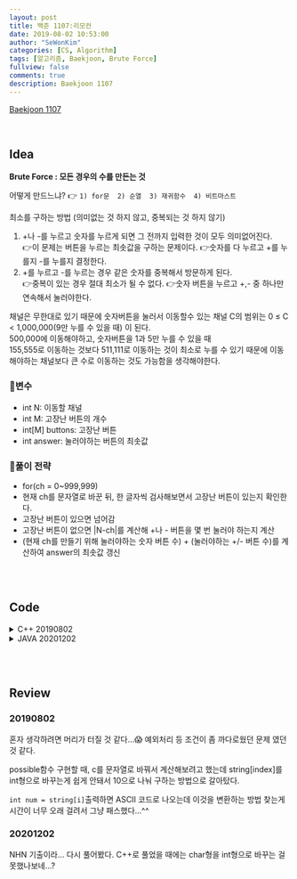 ```yaml
---
layout: post
title: 백준 1107:리모컨
date: 2019-08-02 10:53:00
author: "SeWonKim"
categories: [CS, Algorithm]
tags: [알고리즘, Baekjoon, Brute Force]
fullview: false
comments: true
description: Baekjoon 1107
---
```


[Baekjoon 1107](https://www.acmicpc.net/problem/1107)         

&nbsp;  

## Idea

**Brute Force : 모든 경우의 수를 만든는 것**

어떻게 만드느냐? 👉 `1) for문  2) 순열  3) 재귀함수  4) 비트마스트`


최소를 구하는 방법 (의미없는 것 하지 않고, 중복되는 것 하지 않기)
1. +나 -를 누르고 숫자를 누르게 되면 그 전까지 입력한 것이 모두 의미없어진다.      
   👉이 문제는 버튼을 누르는 최솟값을 구하는 문제이다. 
   👉숫자를 다 누르고 +를 누를지 -를 누를지 결정한다.
2. +를 누르고 -를 누르는 경우 같은 숫자를 중복해서 방문하게 된다.     
   👉중복이 있는 경우 절대 최소가 될 수 없다.
   👉숫자 버튼을 누르고 +,- 중 하나만 연속해서 눌러야한다.

채널은 무한대로 있기 때문에 숫자버튼을 눌러서 이동할수 있는 채널 C의 범위는 0 ≤ C < 1,000,000(9만 누를 수 있을 때) 이 된다.    
500,000에 이동해야하고, 숫자버튼을 1과 5만 누를 수 있을 때       
155,555로 이동하는 것보다 511,111로 이동하는 것이 최소로 누를 수 있기 때문에 이동해야하는 채널보다 큰 수로 이동하는 것도 가능함을 생각해야한다.    


### 🥚변수

- int N: 이동할 채널
- int M: 고장난 버튼의 개수
- int[M] buttons: 고장난 버튼
- int answer: 눌러야하는 버튼의 최솟값

### 🍳풀이 전략

- for(ch = 0~999,999)
- 현재 ch를 문자열로 바꾼 뒤, 한 글자씩 검사해보면서 고장난 버튼이 있는지 확인한다.
- 고장난 버튼이 있으면 넘어감
- 고장난 버튼이 없으면 |N-ch|를 계산해 +나 - 버튼을 몇 번 눌러야 하는지 계산
- (현재 ch를 만들기 위해 눌러야하는 숫자 버튼 수) + (눌러야하는 +/- 버튼 수)를 계산하여 answer의 최솟값 갱신


&nbsp;  
&nbsp;


## Code

<details>
<summary>C++ 20190802</summary>
<div markdown="1">

```cpp
#include <iostream>
using namespace std;

bool broken[10];

int possible(int c){

	if(c == 0){
		//이동하려는 채널이 0인데 0버튼이 고장났을 때
		if (broken[0]) return 0;
		//이동하려는 채널이 0인데 0버튼이 정상일 때
		else return 1;
	}

	int len = 0;
	while(c > 0) {
		if (!broken[c%10]) {
			len++;
			c /= 10;
		}
		else return 0;
	}

	return len;
}

int main() {
	
	int n, m;
	cin >> n >> m;

	for (int i = 0; i < m; i++) {
		int b;
		cin >> b;
		broken[b] = true;
	}

	//예외처리
	int ans = abs(n-100);

	//0부터 1,000,000까지 눌러보기
	for (int i = 0; i <= 1000000; i++) {
		int c = i;
		int len = possible(c);

		//+, - 버튼 누르는 횟수 계산
		if (len > 0) {
			int press = abs(c - n);
			
			//최솟값 구하기
			if (ans > len + press) {
				ans = len + press;
			}

		}

	}

	cout << ans << "\n";
	
	return 0;
}
```

</div>
</details>

<details>
<summary>JAVA 20201202</summary>
<div markdown="1">

```java

import java.util.Scanner;

public class Main {

	public static void main(String[] args) {
		Scanner sc = new Scanner(System.in);
		int N = sc.nextInt();
		int M = sc.nextInt();
		boolean[] buttons = new boolean[10];
		for (int i = 0; i < M; i++) {
			int x = sc.nextInt();
			buttons[x] = true ;
		}
		
		int answer = Math.abs(N - 100);	// 현재 채널이 100 이므로
		
		if(N == 100)	answer = 0;
		else {
			for (int ch = 0; ch < 1000000; ch++) {
				int len = getLen(buttons, Integer.toString(ch));
				if(len > 0) {
					int num = Math.abs(N-ch) + len;
					answer = Math.min(answer, num);
				}
			}
		}
		System.out.println(answer);
		sc.close();
	}

	private static int getLen(boolean[] broken, String ch) {
		
		for (int i = 0; i < ch.length(); i++) {
			int num = ch.charAt(i) - '0';
			
			if(broken[num])	return 0;	// 버튼으로 누를 수 없음
		}
		
		return ch.length();
	}
	
}

```

</div>
</details>


&nbsp;  
&nbsp;

## Review

### 20190802

혼자 생각하려면 머리가 터질 것 같다...😱 예외처리 등 조건이 좀 까다로웠던 문제 였던 것 같다.     
  
possible함수 구현할 때, c를 문자열로 바꿔서 계산해보려고 했는데 string[index]를 int형으로 바꾸는게 쉽게 안돼서 10으로 나눠 구하는 방법으로 갈아탔다.     

`int num = string[i]`출력하면 ASCII 코드로 나오는데 이것을 변환하는 방법 찾는게 시간이 너무 오래 걸려서 그냥 패스했다...^^


### 20201202

NHN 기출이라... 다시 풀어봤다. C++로 풀었을 때에는 char형을 int형으로 바꾸는 걸 못했나보네...? 

&nbsp;  
&nbsp;
